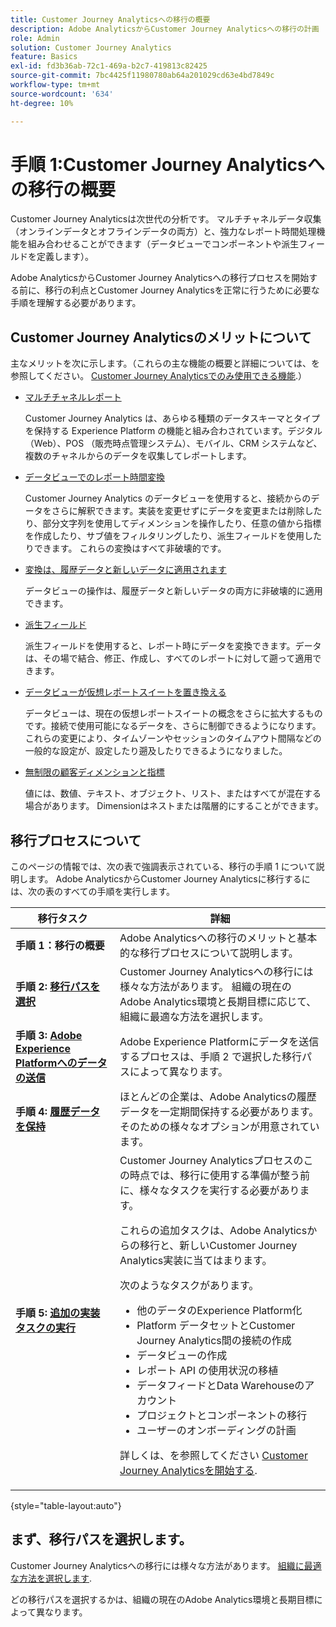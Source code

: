 ```yaml
---
title: Customer Journey Analyticsへの移行の概要
description: Adobe AnalyticsからCustomer Journey Analyticsへの移行の計画
role: Admin
solution: Customer Journey Analytics
feature: Basics
exl-id: fd3b36ab-72c1-469a-b2c7-419813c82425
source-git-commit: 7bc4425f11980780ab64a201029cd63e4bd7849c
workflow-type: tm+mt
source-wordcount: '634'
ht-degree: 10%

---
```


# 手順 1:Customer Journey Analyticsへの移行の概要

Customer Journey Analyticsは次世代の分析です。 マルチチャネルデータ収集（オンラインデータとオフラインデータの両方）と、強力なレポート時間処理機能を組み合わせることができます（データビューでコンポーネントや派生フィールドを定義します）。

Adobe AnalyticsからCustomer Journey Analyticsへの移行プロセスを開始する前に、移行の利点とCustomer Journey Analyticsを正常に行うために必要な手順を理解する必要があります。

## Customer Journey Analyticsのメリットについて

主なメリットを次に示します。（これらの主な機能の概要と詳細については、を参照してください。 [Customer Journey Analyticsでのみ使用できる機能](/help/getting-started/aa-vs-cja/cja-aa.md#adobe-customer-journey-analytics-features-not-available-in-adobe-analytics).）

* [マルチチャネルレポート](/help/getting-started/aa-to-cja-user.md#changes-to-data-architecture)

  Customer Journey Analytics は、あらゆる種類のデータスキーマとタイプを保持する Experience Platform の機能と組み合わされています。デジタル（Web）、POS （販売時点管理システム）、モバイル、CRM システムなど、複数のチャネルからのデータを収集してレポートします。

* [データビューでのレポート時間変換](/help/getting-started/aa-vs-cja/vrs-dataview-sandbox-adc.md#customer-journey-analytics-data-views)

  Customer Journey Analytics のデータビューを使用すると、接続からのデータをさらに解釈できます。実装を変更せずにデータを変更または削除したり、部分文字列を使用してディメンションを操作したり、任意の値から指標を作成したり、サブ値をフィルタリングしたり、派生フィールドを使用したりできます。 これらの変換はすべて非破壊的です。

* [変換は、履歴データと新しいデータに適用されます](/help/getting-started/aa-vs-cja/vrs-dataview-sandbox-adc.md)

  データビューの操作は、履歴データと新しいデータの両方に非破壊的に適用できます。

* [派生フィールド](/help/data-views/derived-fields/derived-fields.md)

  派生フィールドを使用すると、レポート時にデータを変換できます。データは、その場で結合、修正、作成し、すべてのレポートに対して遡って適用できます。

* [データビューが仮想レポートスイートを置き換える](/help/getting-started/aa-to-cja-user.md#changes-to-the-concept-of-virtual-report-suites)

  データビューは、現在の仮想レポートスイートの概念をさらに拡大するものです。接続で使用可能になるデータを、さらに制御できるようになります。 これらの変更により、タイムゾーンやセッションのタイムアウト間隔などの一般的な設定が、設定したり遡及したりできるようになりました。

* [無制限の顧客ディメンションと指標](/help/getting-started/aa-to-cja-user.md#changes-to-the-concept-of-evars-and-props)

  値には、数値、テキスト、オブジェクト、リスト、またはすべてが混在する場合があります。 Dimensionはネストまたは階層的にすることができます。

## 移行プロセスについて

<!-- Include a graphic of the end-to-end process, as well as links to each step of the process -->
このページの情報では、次の表で強調表示されている、移行の手順 1 について説明します。 Adobe AnalyticsからCustomer Journey Analyticsに移行するには、次の表のすべての手順を実行します。

| 移行タスク | 詳細 |
|---------|----------|
| <span class="preview">**手順 1：移行の概要**</span> | <span class="preview">Adobe Analyticsへの移行のメリットと基本的な移行プロセスについて説明します。</span> |
| **手順 2: [移行パスを選択](/help/getting-started/cja-migration/cja-migration-path.md)** | Customer Journey Analyticsへの移行には様々な方法があります。 組織の現在のAdobe Analytics環境と長期目標に応じて、組織に最適な方法を選択します。 |
| **手順 3: [Adobe Experience Platformへのデータの送信](/help/getting-started/cja-migration/cja-migration-send-to-platform.md)** | Adobe Experience Platformにデータを送信するプロセスは、手順 2 で選択した移行パスによって異なります。 |
| **手順 4: [履歴データを保持](/help/getting-started/cja-migration/cja-migration-historical-data.md)** | ほとんどの企業は、Adobe Analyticsの履歴データを一定期間保持する必要があります。 そのための様々なオプションが用意されています。 |
| **手順 5: [追加の実装タスクの実行](/help/getting-started/cja-getting-started.md)** | Customer Journey Analyticsプロセスのこの時点では、移行に使用する準備が整う前に、様々なタスクを実行する必要があります。<p>これらの追加タスクは、Adobe Analyticsからの移行と、新しいCustomer Journey Analytics実装に当てはまります。</p><p>次のようなタスクがあります。</p><ul><li>他のデータのExperience Platform化</li><li>Platform データセットとCustomer Journey Analytics間の接続の作成</li><li>データビューの作成</li><li>レポート API の使用状況の移植</li><li>データフィードとData Warehouseのアカウント</li><li>プロジェクトとコンポーネントの移行</li><li>ユーザーのオンボーディングの計画</li></ul> <p>詳しくは、を参照してください [Customer Journey Analyticsを開始する](/help/getting-started/cja-getting-started.md). |

{style="table-layout:auto"}

## まず、移行パスを選択します。

Customer Journey Analyticsへの移行には様々な方法があります。 [組織に最適な方法を選択します](/help/getting-started/cja-migration/cja-migration-path.md).

どの移行パスを選択するかは、組織の現在のAdobe Analytics環境と長期目標によって異なります。

